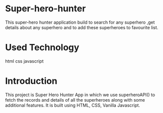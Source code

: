 # Super-hero-hunter

This super-hero hunter application build to search for any superhero ,get details about any superhero and to add these superheroes to favourite list.

# Used Technology

html css javascript

# Introduction

This project is Super Hero Hunter App in which we use superheroAPI() to fetch the records and details of all the superheroes along with some additional features. It is built using HTML, CSS, Vanilla Javascript.


